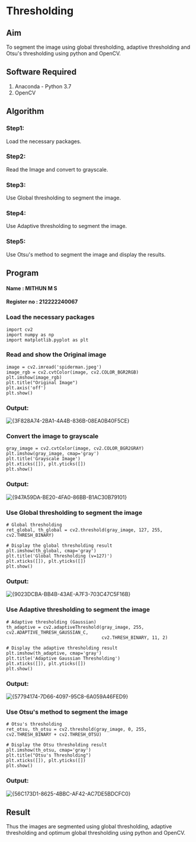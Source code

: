 # Thresholding

## Aim
To segment the image using global thresholding, adaptive thresholding and Otsu's thresholding using python and OpenCV.

## Software Required
1. Anaconda - Python 3.7
2. OpenCV

## Algorithm
### Step1:
Load the necessary packages.

### Step2:
Read the Image and convert to grayscale.

### Step3:
Use Global thresholding to segment the image.

### Step4:
Use Adaptive thresholding to segment the image.

### Step5:
Use Otsu's method to segment the image and display the results.


## Program

#### Name : MITHUN M S
#### Register no : 212222240067

### Load the necessary packages
```
import cv2
import numpy as np
import matplotlib.pyplot as plt
```

### Read and show the Original image
```
image = cv2.imread('spiderman.jpeg')
image_rgb = cv2.cvtColor(image, cv2.COLOR_BGR2RGB)
plt.imshow(image_rgb)
plt.title("Original Image")
plt.axis('off')
plt.show()
```
### Output:

![{3F828A74-2BA1-4A4B-836B-08EA0B40F5CE}](https://github.com/user-attachments/assets/0b659bbf-b2f1-44ed-a521-1ab0ff0a5db9)

### Convert the image to grayscale
```
gray_image = cv2.cvtColor(image, cv2.COLOR_BGR2GRAY)
plt.imshow(gray_image, cmap='gray')
plt.title('Grayscale Image')
plt.xticks([]), plt.yticks([])
plt.show()
```
### Output:

![{947A59DA-BE20-4FA0-86BB-B1AC30B79101}](https://github.com/user-attachments/assets/d46b9510-f6ad-4451-9160-661d0e108096)

### Use Global thresholding to segment the image
```
# Global thresholding
ret_global, th_global = cv2.threshold(gray_image, 127, 255, cv2.THRESH_BINARY)

# Display the global thresholding result
plt.imshow(th_global, cmap='gray')
plt.title('Global Thresholding (v=127)')
plt.xticks([]), plt.yticks([])
plt.show()
```
### Output:

![{9023DCBA-BB4B-43AE-A7F3-703C47C5F16B}](https://github.com/user-attachments/assets/ae4d276b-4922-4fe4-8b68-3086a271baa3)

### Use Adaptive thresholding to segment the image
```
# Adaptive thresholding (Gaussian)
th_adaptive = cv2.adaptiveThreshold(gray_image, 255, cv2.ADAPTIVE_THRESH_GAUSSIAN_C,
                                    cv2.THRESH_BINARY, 11, 2)

# Display the adaptive thresholding result
plt.imshow(th_adaptive, cmap='gray')
plt.title('Adaptive Gaussian Thresholding')
plt.xticks([]), plt.yticks([])
plt.show()
```
### Output:

![{57794174-7D66-4097-95C8-6A059A46FED9}](https://github.com/user-attachments/assets/574db367-cddf-44e8-8f71-b261b6da00ac)

### Use Otsu's method to segment the image 
```
# Otsu's thresholding
ret_otsu, th_otsu = cv2.threshold(gray_image, 0, 255, cv2.THRESH_BINARY + cv2.THRESH_OTSU)

# Display the Otsu thresholding result
plt.imshow(th_otsu, cmap='gray')
plt.title("Otsu's Thresholding")
plt.xticks([]), plt.yticks([])
plt.show()
```
### Output:

![{56C173D1-8625-4BBC-AF42-AC7DE5BDCFC0}](https://github.com/user-attachments/assets/33a68e03-e1fd-48d4-a959-eaae3cff3d38)

## Result
Thus the images are segmented using global thresholding, adaptive thresholding and optimum global thresholding using python and OpenCV.
